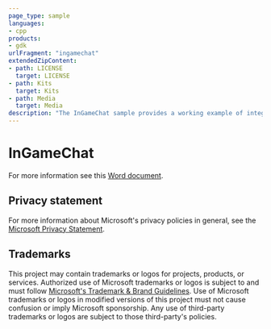 ```yaml
---
page_type: sample
languages:
- cpp
products:
- gdk
urlFragment: "ingamechat"
extendedZipContent:
- path: LICENSE
  target: LICENSE
- path: Kits
  target: Kits
- path: Media
  target: Media
description: "The InGameChat sample provides a working example of integrating the GameChat2 library into an Xbox title. It brings together the pieces needed to demonstrate in-title VOIP communications: GameChat, Multiplayer Sessions, and Peer Networking."
---
```


# InGameChat

For more information see this [Word document](https://github.com/microsoft/Xbox-GDK-Samples/blob/main/Samples/Audio/InGameChat/ReadMe.docx).

## Privacy statement

For more information about Microsoft's privacy policies in general, see the [Microsoft Privacy Statement](https://privacy.microsoft.com/privacystatement/).

## Trademarks

This project may contain trademarks or logos for projects, products, or services. Authorized use of Microsoft trademarks or logos is subject to and must follow [Microsoft's Trademark & Brand Guidelines](https://www.microsoft.com/en-us/legal/intellectualproperty/trademarks/usage/general). Use of Microsoft trademarks or logos in modified versions of this project must not cause confusion or imply Microsoft sponsorship. Any use of third-party trademarks or logos are subject to those third-party's policies.
